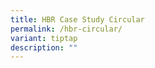 ```yaml
---
title: HBR Case Study Circular
permalink: /hbr-circular/
variant: tiptap
description: ""
---
```

<p></p>